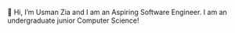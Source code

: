 👋 Hi, I’m Usman Zia and I am an Aspiring Software Engineer.
I am an undergraduate junior Computer Science!

<!---
usman-z/usman-z is a ✨ special ✨ repository because its `README.md` (this file) appears on your GitHub profile.
You can click the Preview link to take a look at your changes.
--->
